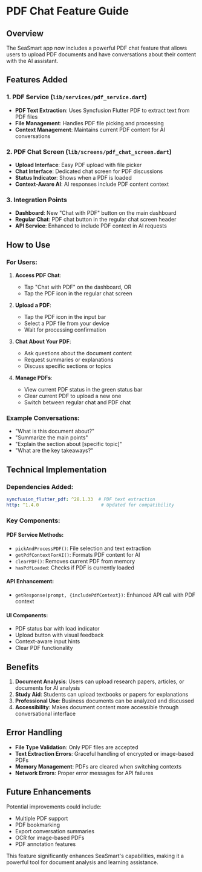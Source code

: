 # PDF Chat Feature Guide

## Overview
The SeaSmart app now includes a powerful PDF chat feature that allows users to upload PDF documents and have conversations about their content with the AI assistant.

## Features Added

### 1. PDF Service (`lib/services/pdf_service.dart`)
- **PDF Text Extraction**: Uses Syncfusion Flutter PDF to extract text from PDF files
- **File Management**: Handles PDF file picking and processing
- **Context Management**: Maintains current PDF content for AI conversations

### 2. PDF Chat Screen (`lib/screens/pdf_chat_screen.dart`)
- **Upload Interface**: Easy PDF upload with file picker
- **Chat Interface**: Dedicated chat screen for PDF discussions
- **Status Indicator**: Shows when a PDF is loaded
- **Context-Aware AI**: AI responses include PDF content context

### 3. Integration Points
- **Dashboard**: New "Chat with PDF" button on the main dashboard
- **Regular Chat**: PDF chat button in the regular chat screen header
- **API Service**: Enhanced to include PDF context in AI requests

## How to Use

### For Users:
1. **Access PDF Chat**: 
   - Tap "Chat with PDF" on the dashboard, OR
   - Tap the PDF icon in the regular chat screen

2. **Upload a PDF**:
   - Tap the PDF icon in the input bar
   - Select a PDF file from your device
   - Wait for processing confirmation

3. **Chat About Your PDF**:
   - Ask questions about the document content
   - Request summaries or explanations
   - Discuss specific sections or topics

4. **Manage PDFs**:
   - View current PDF status in the green status bar
   - Clear current PDF to upload a new one
   - Switch between regular chat and PDF chat

### Example Conversations:
- "What is this document about?"
- "Summarize the main points"
- "Explain the section about [specific topic]"
- "What are the key takeaways?"

## Technical Implementation

### Dependencies Added:
```yaml
syncfusion_flutter_pdf: ^28.1.33  # PDF text extraction
http: ^1.4.0                       # Updated for compatibility
```

### Key Components:

#### PDF Service Methods:
- `pickAndProcessPDF()`: File selection and text extraction
- `getPdfContextForAI()`: Formats PDF content for AI
- `clearPDF()`: Removes current PDF from memory
- `hasPdfLoaded`: Checks if PDF is currently loaded

#### API Enhancement:
- `getResponse(prompt, {includePdfContext})`: Enhanced API call with PDF context

#### UI Components:
- PDF status bar with load indicator
- Upload button with visual feedback
- Context-aware input hints
- Clear PDF functionality

## Benefits

1. **Document Analysis**: Users can upload research papers, articles, or documents for AI analysis
2. **Study Aid**: Students can upload textbooks or papers for explanations
3. **Professional Use**: Business documents can be analyzed and discussed
4. **Accessibility**: Makes document content more accessible through conversational interface

## Error Handling

- **File Type Validation**: Only PDF files are accepted
- **Text Extraction Errors**: Graceful handling of encrypted or image-based PDFs
- **Memory Management**: PDFs are cleared when switching contexts
- **Network Errors**: Proper error messages for API failures

## Future Enhancements

Potential improvements could include:
- Multiple PDF support
- PDF bookmarking
- Export conversation summaries
- OCR for image-based PDFs
- PDF annotation features

This feature significantly enhances SeaSmart's capabilities, making it a powerful tool for document analysis and learning assistance.